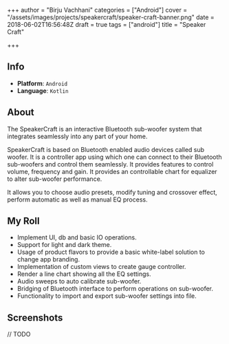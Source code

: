 +++
author = "Birju Vachhani"
categories = ["Android"]
cover = "/assets/images/projects/speakercraft/speaker-craft-banner.png"
date = 2018-06-02T16:56:48Z
draft = true
tags = ["android"]
title = "Speaker Craft"

+++
## Info

* **Platform**:     `Android`
* **Language**:     `Kotlin`

## About

The SpeakerCraft is an interactive Bluetooth sub-woofer system that integrates seamlessly into any part of your home.

SpeakerCraft is based on Bluetooth enabled audio devices called sub woofer. It is a controller app using which one can connect to their Bluetooth sub-woofers and control them seamlessly. It provides features to control volume, frequency and gain. It provides an controllable chart for equalizer to alter sub-woofer performance.

It allows you to choose audio presets, modify tuning and crossover effect, perform automatic as well as manual EQ process.

## My Roll

* Implement UI, db and basic IO operations.
* Support for light and dark theme.
* Usage of product flavors to provide a basic white-label solution to change app branding.
* Implementation of custom views to create gauge controller.
* Render a line chart showing all the EQ settings.
* Audio sweeps to auto calibrate sub-woofer.
* Bridging of Bluetooth interface to perform operations on sub-woofer.
* Functionality to import and export sub-woofer settings into file.

## Screenshots

// TODO